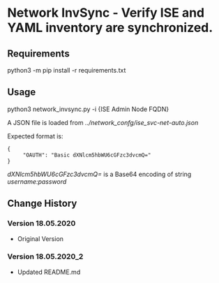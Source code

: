 # Network InvSync - Verify ISE and YAML inventory are synchronized.

## Requirements
python3 -m pip install -r requirements.txt

## Usage
python3 network_invsync.py -i {ISE Admin Node FQDN}

A JSON file is loaded from *../network_confg/ise_svc-net-auto.json*

Expected format is:

```
{
     "OAUTH": "Basic dXNlcm5hbWU6cGFzc3dvcmQ="
}
```

*dXNlcm5hbWU6cGFzc3dvcmQ=* is a Base64 encoding of string *username:password*

## Change History

### Version 18.05.2020
- Original Version

### Version 18.05.2020_2
- Updated README.md
